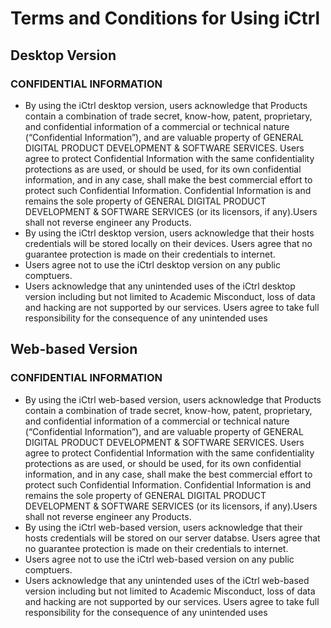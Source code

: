 # Terms and Conditions for Using iCtrl

## Desktop Version

### CONFIDENTIAL INFORMATION
- By using the iCtrl desktop version, users acknowledge that Products contain a combination of trade secret, know-how, patent, proprietary, and confidential information of a commercial or technical nature (“Confidential Information”), and are valuable property of GENERAL DIGITAL PRODUCT DEVELOPMENT & SOFTWARE SERVICES. Users agree to protect Confidential Information with the same confidentiality protections as are used, or should be used, for its own confidential information, and in any case, shall make the best commercial effort to protect such Confidential Information. Confidential Information is and remains the sole property of GENERAL DIGITAL PRODUCT DEVELOPMENT & SOFTWARE SERVICES (or its licensors, if any).Users shall not reverse engineer any Products.
- By using the iCtrl desktop version, users acknowledge that their hosts credentials will be stored locally on their devices. Users agree that no guarantee protection is made on their credentials to internet.
- Users agree not to use the iCtrl desktop version on any public comptuers.
- Users acknowledge that any unintended uses of the iCtrl desktop version including but not limited to Academic Misconduct, loss of data and hacking are not supported by our services. Users agree to take full responsibility for the consequence of any unintended uses

## Web-based Version

### CONFIDENTIAL INFORMATION
- By using the iCtrl web-based version, users acknowledge that Products contain a combination of trade secret, know-how, patent, proprietary, and confidential information of a commercial or technical nature (“Confidential Information”), and are valuable property of GENERAL DIGITAL PRODUCT DEVELOPMENT & SOFTWARE SERVICES. Users agree to protect Confidential Information with the same confidentiality protections as are used, or should be used, for its own confidential information, and in any case, shall make the best commercial effort to protect such Confidential Information. Confidential Information is and remains the sole property of GENERAL DIGITAL PRODUCT DEVELOPMENT & SOFTWARE SERVICES (or its licensors, if any).Users shall not reverse engineer any Products.
- By using the iCtrl web-based version, users acknowledge that their hosts credentials will be stored on our server databse. Users agree that no guarantee protection is made on their credentials to internet.
- Users agree not to use the iCtrl web-based version on any public comptuers.
- Users acknowledge that any unintended uses of the iCtrl  web-based version including but not limited to Academic Misconduct, loss of data and hacking are not supported by our services. Users agree to take full responsibility for the consequence of any unintended uses
